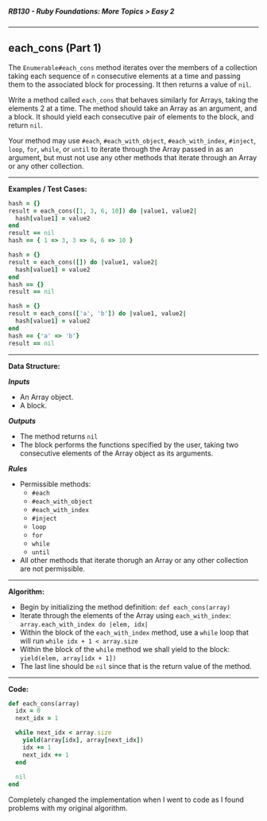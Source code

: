##### RB130 - Ruby Foundations: More Topics > Easy 2

---

## each_cons (Part 1)

The `Enumerable#each_cons` method iterates over the members of a collection taking each sequence of `n` consecutive elements at a time and passing them to the associated block for processing. It then returns a value of `nil`.  

Write a method called `each_cons` that behaves similarly for Arrays, taking the elements 2 at a time. The method should take an Array as an argument, and a block. It should yield each consecutive pair of elements to the block, and return `nil`.  

Your method may use `#each`, `#each_with_object`, `#each_with_index`, `#inject`, `loop`, `for`, `while`, or `until` to iterate through the Array passed in as an argument, but must not use any other methods that iterate through an Array or any other collection.  

---

**Examples / Test Cases:**  

```ruby
hash = {}
result = each_cons([1, 3, 6, 10]) do |value1, value2|
  hash[value1] = value2
end
result == nil
hash == { 1 => 3, 3 => 6, 6 => 10 }

hash = {}
result = each_cons([]) do |value1, value2|
  hash[value1] = value2
end
hash == {}
result == nil

hash = {}
result = each_cons(['a', 'b']) do |value1, value2|
  hash[value1] = value2
end
hash == {'a' => 'b'}
result == nil
```

---

**Data Structure:**  

**_Inputs_**

* An Array object.
* A block.

**_Outputs_**

* The method returns `nil`
* The block performs the functions specified by the user, taking two consecutive elements of the Array object as its arguments.

**_Rules_**

* Permissible methods:
  * `#each`
  * `#each_with_object`
  * `#each_with_index`
  * `#inject`
  * `loop`
  * `for`
  * `while`
  * `until`
* All other methods that iterate thorugh an Array or any other collection are not permissible.

---

**Algorithm:**  

* Begin by initializing the method definition: `def each_cons(array)`
* Iterate through the elements of the Array using `each_with_index`: `array.each_with_index do |elem, idx|`
* Within the block of the `each_with_index` method, use a `while` loop that will run `while idx + 1 < array.size`
* Within the block of the `while` method we shall yield to the block: `yield(elem, array[idx + 1])`
* The last line should be `nil` since that is the return value of the method.

---

**Code:**  

```ruby
def each_cons(array)
  idx = 0
  next_idx = 1

  while next_idx < array.size
    yield(array[idx], array[next_idx])
    idx += 1
    next_idx += 1
  end
  
  nil
end
```

Completely changed the implementation when I went to code as I found problems with my original algorithm.